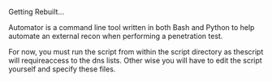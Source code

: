 Getting Rebuilt...

Automator is a command line tool written in both Bash and Python to help automate an external recon when performing a penetration test.

For now, you must run the script from within the script directory as thescript will requireaccess to the dns lists. Other wise you will have to edit the script yourself and specify these files.
